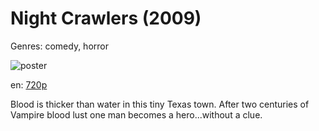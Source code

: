 # Night Crawlers (2009)

Genres: comedy, horror

![poster](http://image.tmdb.org/t/p/w500/sqL7xu9XTBHQgkPKE6toyoZIVe4.jpg)

en:
  [720p](magnet:?xt=urn:btih:162EC24A8D185FCAA9AB7C6EC4B1F57458310A54&tr=udp://glotorrents.pw:6969/announce&tr=udp://tracker.opentrackr.org:1337/announce&tr=udp://torrent.gresille.org:80/announce&tr=udp://tracker.openbittorrent.com:80&tr=udp://tracker.coppersurfer.tk:6969&tr=udp://tracker.leechers-paradise.org:6969&tr=udp://p4p.arenabg.ch:1337&tr=udp://tracker.internetwarriors.net:1337)
  


Blood is thicker than water in this tiny Texas town. After two centuries of Vampire blood lust one man becomes a hero...without a clue.